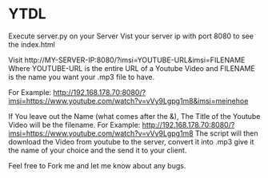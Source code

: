 # YTDL
Execute server.py on your Server
Vist your server ip with port 8080 to see the index.html

Visit http://MY-SERVER-IP:8080/?imsi=YOUTUBE-URL&imsi=FILENAME <br>
Where YOUTUBE-URL is the entire URL of a Youtube Video and FILENAME is the name you want your .mp3 file to have.

For Example: http://192.168.178.70:8080/?imsi=https://www.youtube.com/watch?v=vVy9Lgpg1m8&imsi=meinehoe

If You leave out the Name (what comes after the &), The Title of the Youtube Video will be the filename.
For Example: http://192.168.178.70:8080/?imsi=https://www.youtube.com/watch?v=vVy9Lgpg1m8
The script will then download the Video from youtube to the server, convert it into .mp3 give it the name of your choice and the send it to your client.

Feel free to Fork me and let me know about any bugs.
